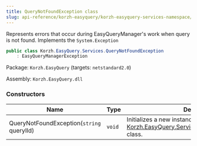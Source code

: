 ```yaml
---
title: QueryNotFoundException class
slug: api-reference/korzh-easyquery/korzh-easyquery-services-namespace/querynotfoundexception-class
---
```

Represents errors that occur during EasyQueryManager's work when  query is not found.  Implements the `System.Exception`
```csharp
public class Korzh.EasyQuery.Services.QueryNotFoundException
    : EasyQueryManagerException

```
Package: `Korzh.EasyQuery` (targets: `netstandard2.0`)

Assembly: `Korzh.EasyQuery.dll`

### Constructors

| Name | Type | Description | 
| --- | --- | --- | 
| QueryNotFoundException(`string` querylId) | `void` | Initializes a new instance of the [Korzh.EasyQuery.Services.QueryNotFoundException](api-reference/korzh-easyquery/korzh-easyquery-services-namespace/querynotfoundexception-class) class. |